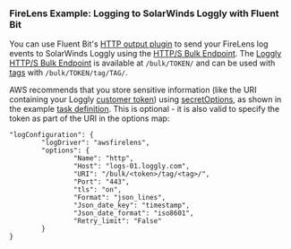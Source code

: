### FireLens Example: Logging to SolarWinds Loggly with Fluent Bit

You can use Fluent Bit's [HTTP output plugin](https://docs.fluentbit.io/manual/pipeline/outputs/http) to send your FireLens log events to SolarWinds Loggly using the [HTTP/S Bulk Endpoint](https://documentation.solarwinds.com/en/Success_Center/loggly/Content/admin/http-bulk-endpoint.htm). The [Loggly HTTP/S Bulk Endpoint](https://documentation.solarwinds.com/en/Success_Center/loggly/Content/admin/http-bulk-endpoint.htm) is available at `/bulk/TOKEN/` and can be used with [tags](https://documentation.solarwinds.com/en/Success_Center/loggly/Content/admin/tags.htm) with `/bulk/TOKEN/tag/TAG/`.

AWS recommends that you store sensitive information (like the URI containing your Loggly [customer token](https://documentation.solarwinds.com/en/Success_Center/loggly/Content/admin/customer-token-authentication-token.htm?cshid=loggly_customer-token-authentication-token)) using [secretOptions](https://docs.aws.amazon.com/AmazonECS/latest/APIReference/API_Secret.html), as shown in the example [task definition](task-definition.json). This is optional - it is also valid to specify the token as part of the URI in the options map:

```
"logConfiguration": {
        "logDriver": "awsfirelens",
        "options": {
                "Name": "http",
                "Host": "logs-01.loggly.com",
                "URI": "/bulk/<token>/tag/<tag>/",
                "Port": "443",
                "tls": "on",
                "Format": "json_lines",
                "Json_date_key": "timestamp",
                "Json_date_format": "iso8601",
                "Retry_limit": "False"
        }
}
```

